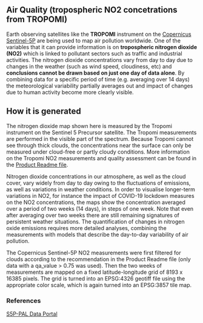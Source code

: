 ## Air Quality (tropospheric NO2 concetrations from TROPOMI)
Earth observing satellites like the **TROPOMI** instrument on the [Copernicus Sentinel-5P](https://www.esa.int/Applications/Observing_the_Earth/Copernicus/Sentinel-5P) are being used to map air pollution worldwide. One of the variables that it can provide information is on **tropospheric nitrogen dioxide (NO2)** which is linked to pollutant sectors such as traffic and industrial activities. The nitrogen dioxide concentrations vary from day to day due to changes in the weather (such as wind speed, cloudiness, etc) and **conclusions cannot be drawn based on just one day of data alone**. By combining data for a specific period of time (e.g. averaging over 14 days) the meteorological variability partially averages out and impact of changes due to human activity become more clearly visible.

## How it is generated

The nitrogen dioxide map shown here is measured by the Tropomi instrument on the Sentinel 5 Precursor satellite. The Tropomi measurements are performed in the visible part of the spectrum. Because Tropomi cannot see through thick clouds, the concentrations near the surface can only be measured under cloud-free or partly cloudy conditions. More information on the Tropomi NO2 measurements and quality assessment can be found in the [Product Readme file](https://sentinels.copernicus.eu/documents/247904/3541451/Sentinel-5P-Nitrogen-Dioxide-Level-2-Product-Readme-File).

Nitrogen dioxide concentrations in our atmosphere, as well as the cloud cover, vary widely from day to day owing to the fluctuations of emissions, as well as variations in weather conditions. In order to visualise longer-term variations in NO2, for instance the impact of COVID-19 lockdown measures on the NO2 concentrations, the maps show the concentration averaged over a period of two weeks (14 days), in steps of one week. Note that even after averaging over two weeks there are still remaining signatures of persistent weather situations. The quantification of changes in nitrogen oxide emissions requires more detailed analyses, combining the measurements with models that describe the day-to-day variability of air pollution.

The Copernicus Sentinel-5P NO2 measurements were first filtered for clouds according to the recommendation in the Product Readme file (only data with a qa_value > 0.75 was used). Then the two weeks of measurements are mapped on a fixed latitude-longitude grid of 8193 x 16385 pixels. The grid is turned into an EPSG:4326 geotiff file using the appropriate color scale, which is again turned into an EPSG:3857 tile map.

### References

[S5P-PAL Data Portal](https://data-portal.s5p-pal.com/products/no2.html)
